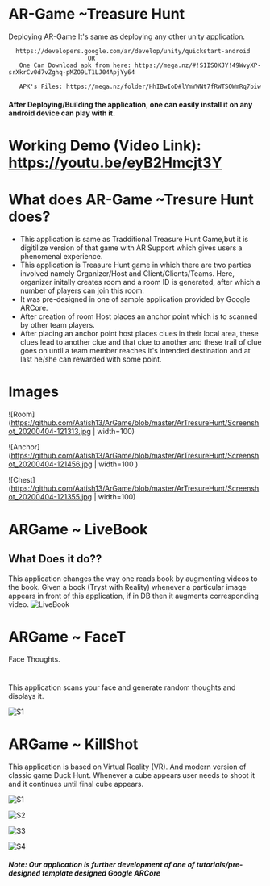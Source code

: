 # AR-Game  ~Treasure Hunt

Deploying AR-Game
  It's same as deploying any other unity application.
  
      https://developers.google.com/ar/develop/unity/quickstart-android
                          OR
       One Can Download apk from here: https://mega.nz/#!S1IS0KJY!49WvyXP-srXkrCv0d7vZghq-pMZO9LT1LJ04ApjYy64
       
       APK's Files: https://mega.nz/folder/HhIBwIoD#lYmYWNt7fRWTSOWmRq7biw
                                  
  
#### After Deploying/Building the application, one can easily install it on any android device can play with it.
# Working Demo (Video Link): https://youtu.be/eyB2Hmcjt3Y
# What does AR-Game ~Tresure Hunt does?
  - This application is same as Tradditional Treasure Hunt Game,but it is digitilize version of that game with AR Support which gives users 
  a phenomenal experience.
  - This application is Treasure Hunt game in which there are two parties involved namely Organizer/Host and Client/Clients/Teams.
  Here, organizer initally creates room and a room ID is generated, after which a number of players can join this room.
  - It was pre-designed in one of sample application provided by Google ARCore.
  - After creation of room Host places an anchor point which is to scanned by other team players. 
  - After placing an anchor point host places clues in their local area, these clues lead to another clue and that clue to another and these trail of clue goes on until a team member reaches it's intended destination and at last he/she can rewarded with some point.
# Images


 ![Room](https://github.com/Aatish13/ArGame/blob/master/ArTresureHunt/Screenshot_20200404-121313.jpg | width=100)
 
![Anchor](https://github.com/Aatish13/ArGame/blob/master/ArTresureHunt/Screenshot_20200404-121456.jpg | width=100 )

![Chest](https://github.com/Aatish13/ArGame/blob/master/ArTresureHunt/Screenshot_20200404-121355.jpg | width=100)



# ARGame ~ LiveBook
## What Does it do??
  This application changes the way one reads book by augmenting videos to the book.
  Given a book (Tryst with Reality) whenever a particular image appears in front of this application, if in DB then it augments corresponding video.
  ![LiveBook](https://user-images.githubusercontent.com/42675676/79630758-b5d2cc80-8171-11ea-96b6-5d490a1e82f1.PNG)

# ARGame ~ FaceT
  Face Thoughts.
  #
  This application scans your face and generate random thoughts and displays it.

  ![S1](https://user-images.githubusercontent.com/42675676/79630899-cdf71b80-8172-11ea-8f00-48637ebe2a49.jpeg)

# ARGame ~ KillShot
  This application is based on Virtual Reality (VR).
  And modern version of classic game Duck Hunt.
  Whenever a cube appears user needs to shoot it and it continues until final cube appears.
  
  ![S1](https://user-images.githubusercontent.com/42675676/79630873-98eac900-8172-11ea-8790-ff48b7866341.jpeg)
  
  ![S2](https://user-images.githubusercontent.com/42675676/79630874-9ab48c80-8172-11ea-9cb0-42c64b57df74.jpeg)
  
  ![S3](https://user-images.githubusercontent.com/42675676/79630875-9be5b980-8172-11ea-8bbd-473e4a337052.jpeg)
  
  ![S4](https://user-images.githubusercontent.com/42675676/79630876-9c7e5000-8172-11ea-8706-f4a5ce80bc1b.jpeg)


##### Note: Our application is further development of one of tutorials/pre-designed template designed Google ARCore
